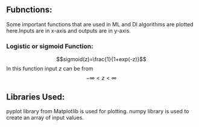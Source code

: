 ## Fubnctions:
Some important functions that are used in ML and Dl algorithms are plotted here.Inputs are in x-axis and outputs are in y-axis.
### Logistic or sigmoid Function:
$$sigmoid(z)=\frac{1}{1+exp(-z)}$$
In this function input $z$ can be from $$-\infty < z < \infty$$
## Libraries Used:
pyplot library from Matplotlib is used for plotting.
numpy library is used to create an array of input values.
